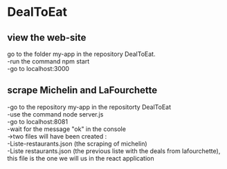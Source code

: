 # DealToEat

## view the web-site
go to the folder my-app in the repository DealToEat.<br/>
-run the command npm start<br/>
-go to localhost:3000<br/>

## scrape Michelin and LaFourchette
-go to the repository my-app in the repositorty DealToEat<br/>
-use the command node server.js<br/>
-go to localhost:8081<br/>
-wait for the message "ok" in the console<br/>
->two files will have been created : <br/>-Liste-restaurants.json (the scraping of michelin)<br/>
                                     -Liste restaurants.json (the previous liste with the deals from lafourchette), this file is the one we will us in the react application
